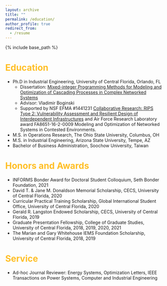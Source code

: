 ```yaml
---
layout: archive
title: ""
permalink: /education/
author_profile: true
redirect_from:
  - /resume
---
```


{% include base_path %}

<span style="color: #FFBF27;">Education</span>
======

* Ph.D in Industrial Engineering, University of Central Florida, Orlando, FL
  * Dissertation: [Mixed-integer Programming Methods for Modeling and Optimization of Cascading Processes in Complex Networked Systems](https://stars.library.ucf.edu/etd2020/987/)
  * Advisor: Vladimir Boginski
  * Supported by NSF EFMA #1441231 [Collaborative Research: RIPS Type 2: Vulnerability Assessment and Resilient Design of Interdependent Infrastructures](https://www.nsf.gov/awardsearch/showAward?AWD_ID=1441231) and Air Force Research Laboratory award FA8651-16-2-0009 Modeling and Optimization of Networked Systems in Contested Environments.
* M.S. in Operations Research, The Ohio State University, Columbus, OH
* M.S. in Industrial Engineering, Arizona State University, Tempe, AZ
* Bachelor of Business Administration, Soochow University, Taiwan

<span style="color: #FFBF27;">Honors and Awards</span>
======

* INFORMS Bonder Award for Doctoral Student Colloquium, Seth Bonder Foundation, 2021
* David T. & Jane M. Donaldson Memorial Scholarship, CECS, University of Central Florida, 2020
* Curricular Practical Training Scholarship, Global International Student Office, University of Central Florida, 2020
* Gerald R. Langston Endowed Scholarship, CECS, University of Central Florida, 2019
* Graduate Presentation Fellowship, College of Graduate Studies, University of Central Florida, 2018, 2019, 2020, 2021
* The Marian and Gary Whitehouse IEMS Foundation Scholarship, University of Central Florida, 2018, 2019
  
<span style="color: #FFBF27;">Service</span>
======
* Ad-hoc Journal Reviewer: Energy Systems, Optimization Letters, IEEE Transactions on Power Systems, Computer and Industrial Engineering
